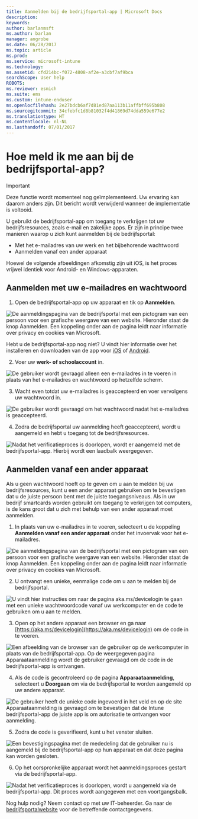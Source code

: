 ```yaml
---
title: Aanmelden bij de bedrijfsportal-app | Microsoft Docs
description: 
keywords: 
author: barlanmsft
ms.author: barlan
manager: angrobe
ms.date: 06/28/2017
ms.topic: article
ms.prod: 
ms.service: microsoft-intune
ms.technology: 
ms.assetid: cfd214bc-f072-4808-af2e-a3cbf7af9bca
searchScope: User help
ROBOTS: 
ms.reviewer: esmich
ms.suite: ems
ms.custom: intune-enduser
ms.openlocfilehash: 2e27bdcb6af7d81ed87aa113b11affbff695b808
ms.sourcegitcommit: 34cfebfc1d8b81032f4d41869d74dda559e677e2
ms.translationtype: HT
ms.contentlocale: nl-NL
ms.lasthandoff: 07/01/2017
---
```

# <a name="how-do-i-sign-in-to-the-company-portal-app---user-story-1132123--"></a>Hoe meld ik me aan bij de bedrijfsportal-app? <!--User Story 1132123-->

> [!IMPORTANT]
> Deze functie wordt momenteel nog geïmplementeerd. Uw ervaring kan daarom anders zijn. Dit bericht wordt verwijderd wanneer de implementatie is voltooid.

U gebruikt de bedrijfsportal-app om toegang te verkrijgen tot uw bedrijfsresources, zoals e-mail en zakelijke apps. Er zijn in principe twee manieren waarop u zich kunt aanmelden bij de bedrijfsportal:

* Met het e-mailadres van uw werk en het bijbehorende wachtwoord
* Aanmelden vanaf een ander apparaat

Hoewel de volgende afbeeldingen afkomstig zijn uit iOS, is het proces vrijwel identiek voor Android- en Windows-apparaten.

## <a name="signing-in-with-your-email-address-and-password"></a>Aanmelden met uw e-mailadres en wachtwoord

1. Open de bedrijfsportal-app op uw apparaat en tik op **Aanmelden**.

  ![De aanmeldingspagina van de bedrijfsportal met een pictogram van een persoon voor een grafische weergave van een website. Hieronder staat de knop Aanmelden. Een koppeling onder aan de pagina leidt naar informatie over privacy en cookies van Microsoft.](/intune/media/cp_ios_aad_signin_after_1704_001.png)

  Hebt u de bedrijfsportal-app nog niet? U vindt hier informatie over het installeren en downloaden van de app voor [iOS](install-and-sign-in-to-the-intune-company-portal-app-ios.md) of [Android](install-the-company-portal-app-android.md).

2. Voer uw **werk- of schoolaccount** in.

  ![De gebruiker wordt gevraagd alleen een e-mailadres in te voeren in plaats van het e-mailadres en wachtwoord op hetzelfde scherm.](/intune/media/cp_ios_aad_signin_after_1704_002.png)

3. Wacht even totdat uw e-mailadres is geaccepteerd en voer vervolgens uw wachtwoord in.

  ![De gebruiker wordt gevraagd om het wachtwoord nadat het e-mailadres is geaccepteerd.](/intune/media/cp_ios_aad_signin_after_1704_003.png)

4. Zodra de bedrijfsportal uw aanmelding heeft geaccepteerd, wordt u aangemeld en hebt u toegang tot de bedrijfsresources.   

  ![Nadat het verificatieproces is doorlopen, wordt er aangemeld met de bedrijfsportal-app. Hierbij wordt een laadbalk weergegeven.](/intune/media/cp_ios_aad_signin_from_another_device_after_1704_007.png)

## <a name="signing-in-from-another-device"></a>Aanmelden vanaf een ander apparaat

Als u geen wachtwoord hoeft op te geven om u aan te melden bij uw bedrijfsresources, kunt u een ander apparaat gebruiken om te bevestigen dat u de juiste persoon bent met de juiste toegangsniveaus. Als in uw bedrijf smartcards worden gebruikt om toegang te verkrijgen tot computers, is de kans groot dat u zich met behulp van een ander apparaat moet aanmelden.

1. In plaats van uw e-mailadres in te voeren, selecteert u de koppeling **Aanmelden vanaf een ander apparaat** onder het invoervak voor het e-mailadres.

  ![De aanmeldingspagina van de bedrijfsportal met een pictogram van een persoon voor een grafische weergave van een website. Hieronder staat de knop Aanmelden. Een koppeling onder aan de pagina leidt naar informatie over privacy en cookies van Microsoft.](/intune/media/cp_ios_aad_signin_from_another_device_after_1704_001.png)

2. U ontvangt een unieke, eenmalige code om u aan te melden bij de bedrijfsportal.

  ![U vindt hier instructies om naar de pagina aka.ms/devicelogin te gaan met een unieke wachtwoordcode vanaf uw werkcomputer en de code te gebruiken om u aan te melden.](/intune/media/cp_ios_aad_signin_from_another_device_after_1704_003.png)

3. Open op het andere apparaat een browser en ga naar [https://aka.ms/devicelogin](https://aka.ms/devicelogin) om de code in te voeren.

  ![Een afbeelding van de browser van de gebruiker op de werkcomputer in plaats van de bedrijfsportal-app. Op de weergegeven pagina Apparaataanmelding wordt de gebruiker gevraagd om de code in de bedrijfsportal-app is ontvangen.](/intune/media/cp_ios_aad_signin_from_another_device_after_1704_004.png)

4. Als de code is gecontroleerd op de pagina **Apparaataanmelding**, selecteert u __Doorgaan__ om via de bedrijfsportal te worden aangemeld op uw andere apparaat.

  ![De gebruiker heeft de unieke code ingevoerd in het veld en op de site Apparaataanmelding is gevraagd om te bevestigen dat de Intune bedrijfsportal-app de juiste app is om autorisatie te ontvangen voor aanmelding.](/intune/media/cp_ios_aad_signin_from_another_device_after_1704_005.png)

5. Zodra de code is geverifieerd, kunt u het venster sluiten.

  ![Een bevestigingspagina met de mededeling dat de gebruiker nu is aangemeld bij de bedrijfsportal-app op hun apparaat en dat deze pagina kan worden gesloten.](/intune/media/cp_ios_aad_signin_from_another_device_after_1704_006.png)

6. Op het oorspronkelijke apparaat wordt het aanmeldingsproces gestart via de bedrijfsportal-app.

  ![Nadat het verificatieproces is doorlopen, wordt u aangemeld via de bedrijfsportal-app. Dit proces wordt aangegeven met een voortgangsbalk.](/intune/media/cp_ios_aad_signin_from_another_device_after_1704_007.png)

Nog hulp nodig? Neem contact op met uw IT-beheerder. Ga naar de [bedrijfsportalwebsite](http://portal.manage.microsoft.com) voor de betreffende contactgegevens.
